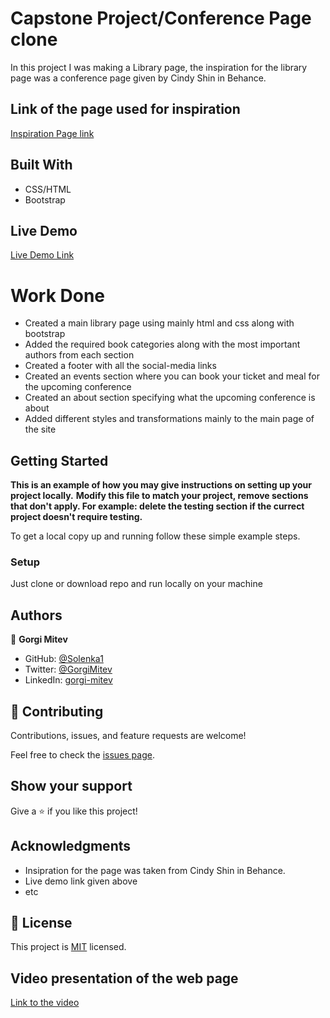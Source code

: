 
# Capstone Project/Conference Page clone

In this project I was making a Library page, the inspiration for the library page was a conference page given by Cindy Shin in Behance.

## Link of the page used for inspiration  

[Inspiration Page link](https://www.behance.net/gallery/29845175/CC-Global-Summit-2015)

## Built With

- CSS/HTML
- Bootstrap


## Live Demo

[Live Demo Link](https://capstonelibrary-2995f5.netlify.app)

# Work Done

- Created a main library page using mainly html and css along with bootstrap
- Added the required book categories along with the most important authors from each section
- Created a footer with all the social-media links
- Created an events section where you can book your ticket and meal for the upcoming conference
- Created an about section specifying what the upcoming conference is about
- Added different styles and transformations mainly to the main page of the site

## Getting Started

**This is an example of how you may give instructions on setting up your project locally.**
**Modify this file to match your project, remove sections that don't apply. For example: delete the testing section if the currect project doesn't require testing.**

To get a local copy up and running follow these simple example steps.

### Setup

Just clone or download repo and run locally on your machine

## Authors

👤 **Gorgi Mitev**

- GitHub: [@Solenka1](https://github.com/Solenka1)
- Twitter: [@GorgiMitev](https://twitter.com/GorgiMitev)
- LinkedIn: [gorgi-mitev](https://www.linkedin.com/in/gorgi-mitev-a350311b8/)

## 🤝 Contributing

Contributions, issues, and feature requests are welcome!

Feel free to check the [issues page](issues/).

## Show your support

Give a ⭐️ if you like this project!

## Acknowledgments

- Insipration for the page was taken from Cindy Shin in Behance.
- Live demo link given above
- etc

## 📝 License

This project is [MIT](lic.url) licensed.

## Video presentation of the web page

[Link to the video](https://www.youtube.com/watch?v=Dv87MyveyNY)
